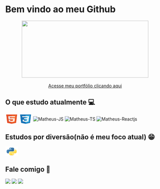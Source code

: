 # Bem vindo ao meu Github
<div align="center">
  <a href="https://github.com/MoreiraMatheus">
  <img height="180em" src="https://github-readme-stats.vercel.app/api/top-langs/?username=MoreiraMatheus&layout=compact&langs_count=7&theme=gotham"/ width='400'>
  
  <a href="https://moreiramatheus.github.io/Portfolio/portfolio/src/pages/" target="_blank">Acesse meu portfólio clicando aqui</a>
</div>
  
## O que estudo atualmente 💻
<div style="display: inline_block">
  <img align="center" alt="Matheus-HTML" height="30" width="40" src="https://raw.githubusercontent.com/devicons/devicon/master/icons/html5/html5-original.svg">
  <img align="center" alt="Matheus-CSS" height="30" width="40" src="https://raw.githubusercontent.com/devicons/devicon/master/icons/css3/css3-original.svg">
  <img align="center" alt="Matheus-JS" height="30" width="40" src="https://cdn.jsdelivr.net/gh/devicons/devicon/icons/javascript/javascript-original.svg">
  <img align="center" alt="Matheus-TS" height="30" width="40" src="https://cdn.jsdelivr.net/gh/devicons/devicon/icons/typescript/typescript-original.svg" />
  <img align="center" alt="Matheus-Reactjs" height="30" width="40" src="https://cdn.jsdelivr.net/gh/devicons/devicon/icons/react/react-original.svg">    
</div>
  
## Estudos por diversão(não é meu foco atual) 😁
<div>
  <img align="center" alt="Matheus-python" height="30" width="40" src="https://github.com/devicons/devicon/blob/master/icons/python/python-original.svg">  
</div>

## Fale comigo 📱
<div>
  <a href="mailto:matheus.m.santana87@gmail.com" target="_blank"><img src="https://img.shields.io/badge/Gmail-D14836?style=for-the-badge&logo=gmail&logoColor=white" target="_blank"></a>
  <a href="https://www.linkedin.com/in/matheus-moreira-7b5605204" target="_blank"><img src="https://img.shields.io/badge/LinkedIn-0077B5?style=for-the-badge&logo=linkedin&logoColor=white" target="_blank"></a>
  <a href="https://instagram.com/matheusmoreiradesantana" target="_blank"><img src="https://img.shields.io/badge/Instagram-E4405F?style=for-the-badge&logo=instagram&logoColor=white" target="_blank"></a>
</div>
